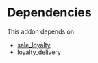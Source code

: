 # Dependencies

This addon depends on:

- [sale_loyalty](https://github.com/bringout/oca-ocb-sale)
- [loyalty_delivery](https://github.com/bringout/oca-ocb-warehouse)

